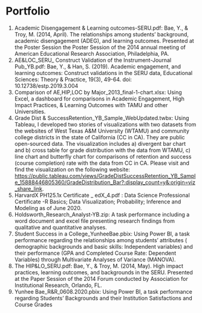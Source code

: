 # Portfolio
1.	Academic Disengagement & Learning outcomes-SERU.pdf:
Bae, Y., & Troy, M. (2014, April). The relationships among students’ background, academic 
disengagement (ADEG), and learning outcomes. Presented at the Poster Session the Poster Session of the 2014 annual meeting of American Educational Research Association, Philadelphia, PA. 
2.	AE&LOC_SERU_ Construct Validation of the Instrument-Journal Pub_YB.pdf:
Bae, Y., & Han, S. (2019). Academic engagement, and learning outcomes: Construct validations in the SERU data, Educational Sciences: Theory & Practice, 19(3), 49-64. doi: 10.12738/estp.2019.3.004
3.	Comparison of AE,HIP,LOC by Major_2013_final-1-chart.xlsx: 
Using Excel, a dashboard for comparisons in Academic Engagement, High Impact Practices, & Learning Outcomes with TAMU and other Universities.
4.	Grade Dist & SuccessRetention_YB_Sample_WebUpdated.twbx:
Using Tableau, I developed two stories of visualizations with two datasets from the websites of West Texas A&M University (WTAMU) and community college districts in the state of California (CC in CA). They are public open-sourced data. The visualization includes a) divergent bar chart and b) cross table for grade distribution with the data from WTAMU, c) line chart and butterfly chart for comparisons of retention and success (course completion) rate with the data from CC in CA. Please visit and find the visualization on the following website:
https://public.tableau.com/views/GradeDistSuccessRetention_YB_Sample_15888446805360/GradeDistribution_Bar?:display_count=y&:origin=viz_share_link.
5.	HarvardX PH125.1x Certificate _ edX_4.pdf : 
Data Science Professional Certificate -R Basics; Data Visualization; Probability; Inference and Modeling as of June 2020.
6.	Holdsworth_Research_Analyst-YB.zip:
A task performance including a word document and excel file presenting research findings from qualitative and quantitative analyses.
7.	Student Success in a College_YunheeBae.pbix:
Using Power BI, a task performance regarding the relationships among students’ attributes ( demographic backgrounds and basic skills: Independent variables) and their performance (GPA and Completed Course Rate: Dependent Variables) through Multivariate Analyses of Variance (MANOVA).
8.	The HIP&LO_SERU.pdf: 
Bae, Y., & Troy, M. (2014, May). High impact practices, learning outcomes, and backgrounds in the SERU. Presented at the Paper Session of the 2014 Forum conducted by Association for Institutional Research, Orlando, FL. 
9.	Yunhee Bae_R&R_0608.2020.pbix:
Using Power BI, a task performance regarding Students’ Backgrounds and their Institution Satisfactions and Course Grades
